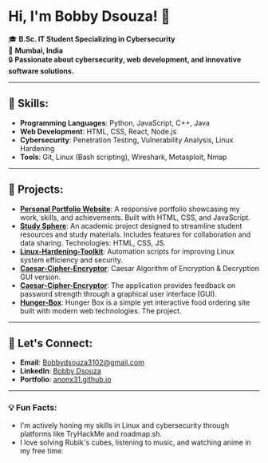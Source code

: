 # Hi, I'm Bobby Dsouza! 👋

🎓 **B.Sc. IT Student Specializing in Cybersecurity**  
📍 **Mumbai, India**  
🔒 **Passionate about cybersecurity, web development, and innovative software solutions.**

---

## 🌟 Skills:
- **Programming Languages**: Python, JavaScript, C++, Java
- **Web Development**: HTML, CSS, React, Node.js
- **Cybersecurity**: Penetration Testing, Vulnerability Analysis, Linux Hardening
- **Tools**: Git, Linux (Bash scripting), Wireshark, Metasploit, Nmap

---

## 🚀 Projects:
- **[Personal Portfolio Website](https://anonx31.github.io)**: A responsive portfolio showcasing my work, skills, and achievements. Built with HTML, CSS, and JavaScript.
- **[Study Sphere](https://studyspheree.netlify.app)**: An academic project designed to streamline student resources and study materials. Includes features for collaboration and data sharing. Technologies: HTML, CSS, JS.
- **[Linux-Hardening-Toolkit](https://github.com/Anonx31/Linux-Hardening-Toolkit)**: Automation scripts for improving Linux system efficiency and security.
- **[Caesar-Cipher-Encryptor](https://github.com/Anonx31/Caesar-Cipher-Encryptor)**: Caesar Algorithm of Encryption & Decryption GUI version.
- **[Caesar-Cipher-Encryptor](https://github.com/Anonx31/Password_Strength_Checker)**: The application provides feedback on password strength through a graphical user interface (GUI).
- **[Hunger-Box](https://hynger-box.netlify.ap)**: Hunger Box is a simple yet interactive food ordering site built with modern web technologies. The project.

---

## 📩 Let's Connect:
- **Email**: Bobbydsouza3102@gmail.com  
- **LinkedIn**: [Bobby Dsouza](https://linkedin.com/in/bobby-dsouza-63a5b633b)  
- **Portfolio**: [anonx31.github.io](https://anonx31.github.io)

---

### 💡 Fun Facts:
- I'm actively honing my skills in Linux and cybersecurity through platforms like TryHackMe and roadmap.sh.
- I love solving Rubik's cubes, listening to music, and watching anime in my free time.
